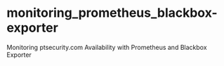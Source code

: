 # monitoring_prometheus_blackbox-exporter
Monitoring ptsecurity.com Availability with Prometheus and Blackbox Exporter
